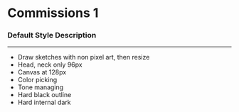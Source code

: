 # Commissions 1

### Default Style Description
---
- Draw sketches with non pixel art, then resize
- Head, neck only 96px
- Canvas at 128px
- Color picking
- Tone managing
- Hard black outline
- Hard internal dark